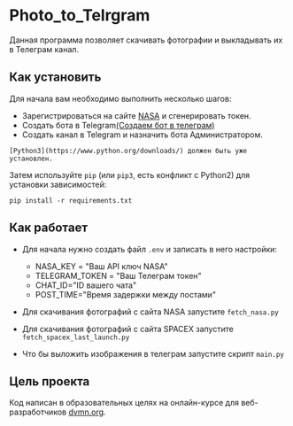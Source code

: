 # Photo_to_Telrgram

Данная программа позволяет скачивать фотографии и выкладывать их в Телеграм канал.

## Как установить 

Для начала вам необходимо выполнить несколько шагов:
- Зарегистрироваться на сайте [NASA](https://api.nasa.gov/) и сгенерировать токен.
- Cоздать бота в Telegram[(Создаем бот в телеграм)](https://smmplanner.com/blog/otlozhennyj-posting-v-telegram/)
- Создать канал в Telegram и назначить бота Администратором.
  
```
[Python3](https://www.python.org/downloads/) должен быть уже установлен.
```
Затем используйте `pip` (или `pip3`, есть конфликт с Python2) для установки зависимостей:
```
pip install -r requirements.txt
```

## Как работает
- Для начала нужно создать файл `.env` и записать в него настройки:
    - NASA_KEY = "Ваш API ключ NASA"
    - TELEGRAM_TOKEN = "Ваш Телеграм токен"
    - CHAT_ID="ID вашего чата"
    - POST_TIME="Время задержки между постами"
    
- Для скачивания фотографий с сайта NASA запустите `fetch_nasa.py`
- Для скачивания фотографий с сайта SPACEX запустите `fetch_spacex_last_launch.py`
- Что бы выложить изображения в телеграм запустите скрипт `main.py`

## Цель проекта

Код написан в образовательных целях на онлайн-курсе для веб-разработчиков [dvmn.org](https://dvmn.org/).


